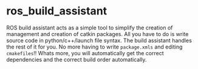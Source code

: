 # ros_build_assistant

ROS build assistant acts as a simple tool to simplify the creation of management and creation of catkin packages.
All you have to do is write source code in python/c++/launch file syntax. The build assistant handles the 
rest of it for you. No more having to write `package.xmls` and editing `cmakefiles`!! Whats more, you will 
automatically get the correct dependencies and the correct build order automatically.

